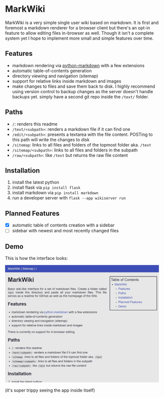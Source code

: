 # MarkWiki
MarkWiki is a very simple single user wiki based on markdown. It is first and foremost a markdown renderer for a browser client but there's an opt-in feature to allow editing files in-browser as well. Though it isn't a complete system yet I hope to implement more small and simple features over time. 

## Features
- markdown rendering via [python-markdown](https://python-markdown.github.io/) with a few extensions
- automatic table-of-contents generation
- directory viewing and navigation (sitemap)
- support for relative links inside markdown and images
- make changes to files and save them back to disk. I highly recommend using version control to backup changes as the server doesn't handle backups yet. simply have a second git repo inside the `/text/` folder.

## Paths
- `/`: renders this readme
- `/text/<subpath>`: renders a markdown file if it can find one
- `/edit/<subpath>`: presents a textarea with the file content. POSTing to this path will write the changes to disk
- `/sitemap`: links to all files and folders of the topmost folder aka. `/text`
- `/sitemap/<subpath>`: links to all files and folders in the subpath
- `/raw/<subpath>`: like `/text` but returns the raw file content

## Installation
1. install the latest python
2. install flask via `pip install flask`
3. install markdown via `pip install markdown`
4. run a developer server with `flask --app wikiserver run`

## Planned Features
- [x] automatic table of contents creation with a sidebar
- [ ] sidebar with newest and most recently changed files

## Demo
This is how the interface looks:

![img](static/demo.png)

(it's super trippy seeing the app inside itself)